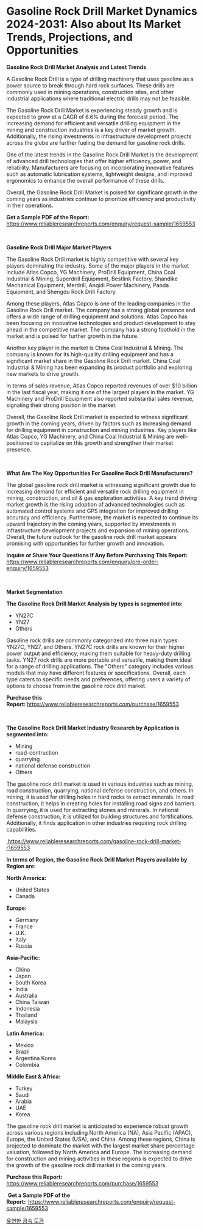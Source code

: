 <p><h1>Gasoline Rock Drill Market Dynamics 2024-2031: Also about Its Market Trends, Projections, and Opportunities</h1></p><p><strong>Gasoline Rock Drill Market Analysis and Latest Trends</strong></p>
<p><p>A Gasoline Rock Drill is a type of drilling machinery that uses gasoline as a power source to break through hard rock surfaces. These drills are commonly used in mining operations, construction sites, and other industrial applications where traditional electric drills may not be feasible.</p><p>The Gasoline Rock Drill Market is experiencing steady growth and is expected to grow at a CAGR of 6.6% during the forecast period. The increasing demand for efficient and versatile drilling equipment in the mining and construction industries is a key driver of market growth. Additionally, the rising investments in infrastructure development projects across the globe are further fueling the demand for gasoline rock drills.</p><p>One of the latest trends in the Gasoline Rock Drill Market is the development of advanced drill technologies that offer higher efficiency, power, and reliability. Manufacturers are focusing on incorporating innovative features such as automatic lubrication systems, lightweight designs, and improved ergonomics to enhance the overall performance of these drills.</p><p>Overall, the Gasoline Rock Drill Market is poised for significant growth in the coming years as industries continue to prioritize efficiency and productivity in their operations.</p></p>
<p><strong>Get a Sample PDF of the Report:&nbsp;</strong> <a href="https://www.reliableresearchreports.com/enquiry/request-sample/1659553">https://www.reliableresearchreports.com/enquiry/request-sample/1659553</a></p>
<p>&nbsp;</p>
<p><strong>Gasoline Rock Drill Major Market Players</strong></p>
<p><p>The Gasoline Rock Drill market is highly competitive with several key players dominating the industry. Some of the major players in the market include Atlas Copco, YG Machinery, ProDrill Equipment, China Coal Industrial & Mining, Superdrill Equipment, Bestlink Factory, Shandike Mechanical Equipment, Merdrill, Anqidi Power Machinery, Panda Equipment, and Shengdu Rock Drill Factory.</p><p>Among these players, Atlas Copco is one of the leading companies in the Gasoline Rock Drill market. The company has a strong global presence and offers a wide range of drilling equipment and solutions. Atlas Copco has been focusing on innovative technologies and product development to stay ahead in the competitive market. The company has a strong foothold in the market and is poised for further growth in the future.</p><p>Another key player in the market is China Coal Industrial & Mining. The company is known for its high-quality drilling equipment and has a significant market share in the Gasoline Rock Drill market. China Coal Industrial & Mining has been expanding its product portfolio and exploring new markets to drive growth.</p><p>In terms of sales revenue, Atlas Copco reported revenues of over $10 billion in the last fiscal year, making it one of the largest players in the market. YG Machinery and ProDrill Equipment also reported substantial sales revenue, signaling their strong position in the market.</p><p>Overall, the Gasoline Rock Drill market is expected to witness significant growth in the coming years, driven by factors such as increasing demand for drilling equipment in construction and mining industries. Key players like Atlas Copco, YG Machinery, and China Coal Industrial & Mining are well-positioned to capitalize on this growth and strengthen their market presence.</p></p>
<p>&nbsp;</p>
<p><strong>What Are The Key Opportunities For Gasoline Rock Drill Manufacturers?</strong></p>
<p><p>The global gasoline rock drill market is witnessing significant growth due to increasing demand for efficient and versatile rock drilling equipment in mining, construction, and oil & gas exploration activities. A key trend driving market growth is the rising adoption of advanced technologies such as automated control systems and GPS integration for improved drilling accuracy and efficiency. Furthermore, the market is expected to continue its upward trajectory in the coming years, supported by investments in infrastructure development projects and expansion of mining operations. Overall, the future outlook for the gasoline rock drill market appears promising with opportunities for further growth and innovation.</p></p>
<p><strong>Inquire or Share Your Questions If Any Before Purchasing This Report:</strong> <a href="https://www.reliableresearchreports.com/enquiry/pre-order-enquiry/1659553">https://www.reliableresearchreports.com/enquiry/pre-order-enquiry/1659553</a></p>
<p>&nbsp;</p>
<p><strong>Market Segmentation</strong></p>
<p><strong>The Gasoline Rock Drill Market Analysis by types is segmented into:</strong></p>
<p><ul><li>YN27C</li><li>YN27</li><li>Others</li></ul></p>
<p><p>Gasoline rock drills are commonly categorized into three main types: YN27C, YN27, and Others. YN27C rock drills are known for their higher power output and efficiency, making them suitable for heavy-duty drilling tasks. YN27 rock drills are more portable and versatile, making them ideal for a range of drilling applications. The "Others" category includes various models that may have different features or specifications. Overall, each type caters to specific needs and preferences, offering users a variety of options to choose from in the gasoline rock drill market.</p></p>
<p><strong>Purchase this Report:&nbsp;</strong><a href="https://www.reliableresearchreports.com/purchase/1659553">https://www.reliableresearchreports.com/purchase/1659553</a></p>
<p>&nbsp;</p>
<p><strong>The Gasoline Rock Drill Market Industry Research by Application is segmented into:</strong></p>
<p><ul><li>Mining</li><li>road-contruction</li><li>quarrying</li><li>national defense construction</li><li>Others</li></ul></p>
<p><p>The gasoline rock drill market is used in various industries such as mining, road construction, quarrying, national defense construction, and others. In mining, it is used for drilling holes in hard rocks to extract minerals. In road construction, it helps in creating holes for installing road signs and barriers. In quarrying, it is used for extracting stones and minerals. In national defense construction, it is utilized for building structures and fortifications. Additionally, it finds application in other industries requiring rock drilling capabilities.</p></p>
<p><a href="https://www.reliableresearchreports.com/gasoline-rock-drill-market-r1659553">&nbsp;https://www.reliableresearchreports.com/gasoline-rock-drill-market-r1659553</a></p>
<p><strong>In terms of Region, the Gasoline Rock Drill Market Players available by Region are:</strong></p>
<p>
    <p> <strong> North America: </strong>
        <ul>
            <li>United States</li>
            <li>Canada</li>
        </ul>
        </p> 
    <p> <strong> Europe: </strong>
        <ul>
            <li>Germany</li>
            <li>France</li>
            <li>U.K.</li>
            <li>Italy</li>
            <li>Russia</li>
        </ul>
        </p> 
    <p> <strong> Asia-Pacific: </strong>
        <ul>
            <li>China</li>
            <li>Japan</li>
            <li>South Korea</li>
            <li>India</li>
            <li>Australia</li>
            <li>China Taiwan</li>
            <li>Indonesia</li>
            <li>Thailand</li>
            <li>Malaysia</li>
        </ul>
        </p> 
    <p> <strong> Latin America: </strong>
        <ul>
            <li>Mexico</li>
            <li>Brazil</li>
            <li>Argentina Korea</li>
            <li>Colombia</li>
        </ul>
        </p> 
    <p> <strong> Middle East & Africa: </strong>
        <ul>
            <li>Turkey</li>
            <li>Saudi</li>
            <li>Arabia</li>
            <li>UAE</li>
            <li>Korea</li>
        </ul>
    </p>
    </p>
<p><p>The gasoline rock drill market is anticipated to experience robust growth across various regions including North America (NA), Asia Pacific (APAC), Europe, the United States (USA), and China. Among these regions, China is projected to dominate the market with the largest market share percentage valuation, followed by North America and Europe. The increasing demand for construction and mining activities in these regions is expected to drive the growth of the gasoline rock drill market in the coming years.</p></p>
<p><strong>Purchase this Report: </strong><a href="https://www.reliableresearchreports.com/purchase/1659553">https://www.reliableresearchreports.com/purchase/1659553</a></p>
<p>&nbsp;<strong>Get a Sample PDF of the Report:&nbsp;&nbsp;</strong><a href="https://www.reliableresearchreports.com/enquiry/request-sample/1659553">https://www.reliableresearchreports.com/enquiry/request-sample/1659553</a></p>
<p><strong></strong></p>
<p><p><a href="https://medium.com/@genius6587678/%EA%B0%80%EB%B3%80-%EA%B8%88%EC%86%8D-%EC%9C%A0%EC%97%B0-%EA%B4%80-%EC%8B%9C%EC%9E%A5-%EA%B7%9C%EB%AA%A8-cagr-%ED%8A%B8%EB%A0%8C%EB%93%9C-2024-2030-b06b5af7e832">유연한 금속 도관</a></p></p>